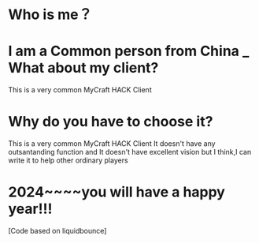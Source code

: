 Who is me？
==========================================================
I am a Common person from China
_
What about my client?
==========================================================
This is a very common MyCraft HACK Client

Why do you have to choose it?
==========================================================
This is a very common MyCraft HACK Client
It doesn't have any outsantanding function and It doesn't have excellent vision
but I think,I can write it to help other ordinary players

2024~~~~you will have a happy year!!!
==========================================================

[Code based on liquidbounce]
